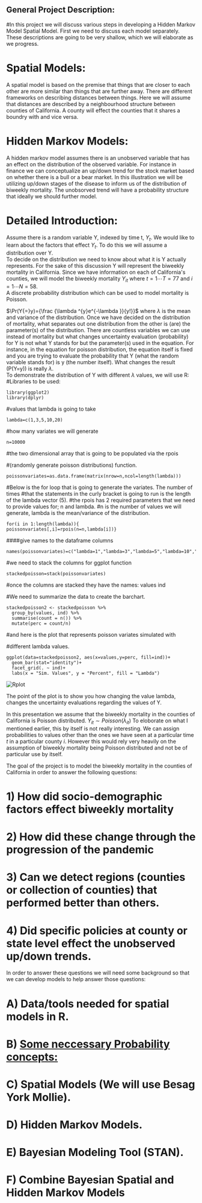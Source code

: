 ## General Project Description:
#In this project we will discuss various steps in developing a Hidden Markov Model Spatial Model. 
First we need to discuss each model separately. These descriptions are going to be very shallow, which we will elaborate as we progress. 
# Spatial Models:
A spatial model is based on the premise that things that are closer to each other are more similar than things that are further away. There are different frameworks on describing distances between things. Here we will assume that distances are described by a neighbourhood structure between counties of California. A county will effect the counties that it shares a boundry with and vice versa.   

# Hidden Markov Models:
A hidden markov model assumes there is an unobserved variable that has an effect on the distribution of the observed variable. For instance in finance we can conceptualize an up/down trend for the stock market based on whether there is a bull or a bear market. In this illustration we will be utilizing up/down stages of the disease to inform us of the distribution of biweekly mortality. The unobsorved trend will have a probability structure that ideally we should further model. 

# Detailed Introduction:
Assume there is a random variable Y, indexed by time t, $Y_{t}$. We would like to learn about the factors that effect $Y_{t}$. To do this we will assume a distribution over Y.  
To decide on the distribution we need to know about what it is Y actually represents. 
For the sake of this discussion Y will represent the biweekly mortality in California. 
Since we have information on each of California's counties, we will model the biweekly mortality $Y_{it}$ where $t=1 \cdots T=77$ and $i=1 \cdots N=58$.  
A discrete probability distribution which can be used to model mortality is Poisson. 

 $\Pr(Y{=}y)={\frac {\lambda ^{y}e^{-\lambda }}{y!}}$ where $\lambda$ is the mean and variance of the distribution. 
Once we have decided on the distribution of mortality, what separates out one distribution from the other is (are) the parameter(s) of the distribution. There are countless variables we can use instead of mortality but what changes uncertainty evaluation (probability) for Y is not what Y stands for but the parameter(s) used in the equation. 
For instance, in the equation for poisson distribution, the equation itself is fixed and you are trying to evaluate the probability that Y (what the random variable stands for) is y (the number itself). What changes the result (P(Y=y)) is really $\lambda$.   
To demonstrate the distribution of Y with different $\lambda$ values, we will use R:
#Libraries to be used:

```
library(ggplot2)
library(dplyr)
```

#values that lambda is going to take

```
lambda=c(1,3,5,10,20)
```

#how many variates we will generate

``` 
n=10000
```

#the two dimensional array that is going to be populated via the rpois 

#(randomly generate poisson distributions) function.

```
poissonvariates=as.data.frame(matrix(nrow=n,ncol=length(lambda)))
```

#Below is the for loop that is going to generate the variates. The number of times 
#that the statements in the curly bracket is going to run is the length of the lambda vector (5).
#the rpois has 2 required parameters that we need to provide values for; n and lambda. 
#n is the number of values we will generate, lambda is the mean/variance of the distribution. 

```
for(i in 1:length(lambda)){
poissonvariates[,i]=rpois(n=n,lambda[i])}
```

####give names to the dataframe columns
```
names(poissonvariates)=c("lambda=1","lambda=3","lambda=5","lambda=10","lambda=20")
```

#we need to stack the columns for ggplot function

```
stackedpoisson=stack(poissonvariates)
```

#once the columns are stacked they have the names: values ind

#We need to summarize the data to create the barchart.

```
stackedpoisson2 <- stackedpoisson %>% 
  group_by(values, ind) %>% 
  summarise(count = n()) %>% 
  mutate(perc = count/n) 
```

#and here is the plot that represents poisson variates simulated with 

#different lambda values. 

```
ggplot(data=stackedpoisson2, aes(x=values,y=perc, fill=ind))+
  geom_bar(stat="identity")+
  facet_grid(. ~ ind)+
  labs(x = "Sim. Values", y = "Percent", fill = "Lambda")
```

  
![Rplot](https://github.com/mmusal/mmusal.github.io/assets/11746560/32b2a741-5c22-4a1c-8898-d7d3b8b6e442)



The point of the plot is to show you how changing the value lambda, changes the uncertainty evaluations regarding the values of Y.

In this presentation we assume that the biweekly mortality in the counties of California is Poisson distributed. 
$Y_{it}\sim Poisson(\lambda_{it})$
To eloborate on what I mentioned earlier, this by itself is not really interesting. We can assign probabilities to values other than the ones we have seen at a particular time $t$ in a particular county $i$. However this would rely very heavily on the assumption of biweekly mortality being Poisson distributed and not be of particular use by itself.  

The goal of the project is to model the biweekly mortality in the counties of California in order to answer the following questions:
# 1) How did socio-demographic factors effect biweekly mortality
# 2) How did these change through the progression of the pandemic
# 3) Can we detect regions (counties or collection of counties) that performed better than others.
# 4) Did specific policies at county or state level effect the unobserved up/down trends.

In order to answer these questions we will need some background so that we can develop models to help answer those questions:

# A) Data/tools needed for spatial models in R.

# B) [Some neccessary Probability concepts:](./SomeProbabilityConcepts.md) 

# C) Spatial Models (We will use Besag York Mollie).

# D) Hidden Markov Models.

# E) Bayesian Modeling Tool (STAN).

# F) Combine Bayesian Spatial and Hidden Markov Models
   

